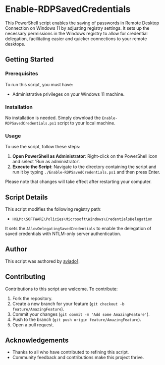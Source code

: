 # Enable-RDPSavedCredentials

This PowerShell script enables the saving of passwords in Remote Desktop Connection on Windows 11 by adjusting registry settings. It sets up the necessary permissions in the Windows registry to allow for credential delegation, facilitating easier and quicker connections to your remote desktops.

## Getting Started

### Prerequisites

To run this script, you must have:
- Administrative privileges on your Windows 11 machine.

### Installation

No installation is needed. Simply download the `Enable-RDPSavedCredentials.ps1` script to your local machine.

### Usage

To use the script, follow these steps:

1. **Open PowerShell as Administrator**: Right-click on the PowerShell icon and select 'Run as administrator'.
2. **Execute the Script**: Navigate to the directory containing the script and run it by typing `./Enable-RDPSavedCredentials.ps1` and then press Enter.

Please note that changes will take effect after restarting your computer.

## Script Details

This script modifies the following registry path:

- `HKLM:\SOFTWARE\Policies\Microsoft\Windows\CredentialsDelegation`

It sets the `AllowDelegatingSavedCredentials` to enable the delegation of saved credentials with NTLM-only server authentication.

## Author

This script was authored by [aviado1](https://github.com/aviado1).

## Contributing

Contributions to this script are welcome. To contribute:

1. Fork the repository.
2. Create a new branch for your feature (`git checkout -b feature/AmazingFeature`).
3. Commit your changes (`git commit -m 'Add some AmazingFeature'`).
4. Push to the branch (`git push origin feature/AmazingFeature`).
5. Open a pull request.

## Acknowledgements

- Thanks to all who have contributed to refining this script.
- Community feedback and contributions make this project thrive.

